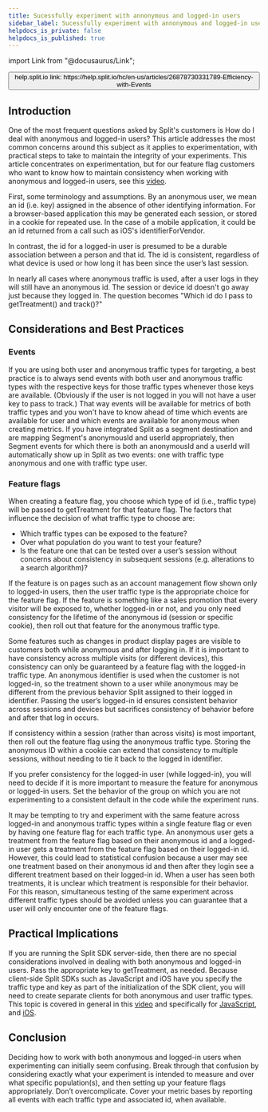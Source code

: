 ```yaml
---
title: Sucessfully experiment with annonymous and logged-in users
sidebar_label: Sucessfully experiment with annonymous and logged-in users
helpdocs_is_private: false
helpdocs_is_published: true
---
```


import Link from "@docusaurus/Link";

<p>
  <button style={{borderRadius:'8px', border:'1px', fontFamily:'Courier New', fontWeight:'800', textAlign:'left'}}> help.split.io link: https://help.split.io/hc/en-us/articles/26878730331789-Efficiency-with-Events </button>
</p>

<h2 id="h_01JECGRRGTG99JES2HQ3K9YWZY">Introduction</h2>
<p>
  One of the most frequent questions asked by Split's customers is How do I deal with anonymous and logged-in users? This article addresses the most common concerns around this subject as it applies to experimentation, with practical steps to take to maintain the integrity of your experiments. This article concentrates on experimentation, but for our feature flag customers who want to know how to maintain consistency when working with anonymous and logged-in users, see this <a href="https://help.split.io/hc/en-us/articles/360029915971-Consistent-experience-from-anonymous-to-logged-In">video</a>.
</p>
<p>
  First, some terminology and assumptions. By an anonymous user, we mean an id (i.e. key) assigned in the absence of other identifying information. For a browser-based application this may be generated each session, or stored in a cookie for repeated use. In the case of a mobile application, it could be an id returned from a call such as iOS's identifierForVendor.
</p>
<p>
  In contrast, the id for a logged-in user is presumed to be a durable association between a person and that id. The id is consistent, regardless of what device is used or how long it has been since the user’s last session.
</p>
<p>
  In nearly all cases where anonymous traffic is used, after a user logs in they will still have an anonymous id. The session or device id doesn't go away just because they logged in. The question becomes "Which id do I pass to getTreatment() and track()?"
</p>
<h2 id="h_01JECGRRGVRKFPCE06H8KJ1WD8">Considerations and Best Practices</h2>
<h3 id="h_01JECGRRGV3ZAQDV0KF004TEKP">Events</h3>
<p>
  If you are using both user and anonymous traffic types for targeting, a best practice is to always send events with both user and anonymous traffic types with the respective keys for those traffic types whenever those keys are available. (Obviously if the user is not logged in you will not have a user key to pass to track.) That way events will be available for metrics of both traffic types and you won't have to know ahead of time which events are available for user and which events are available for anonymous when creating metrics. If you have integrated Split as a segment destination and are mapping Segment's anonymousId and userId appropriately, then Segment events for which there is both an anonymousId and a userId will automatically show up in Split as two events: one with traffic type anonymous and one with traffic type user.
</p>
<h3 id="h_01JECGRRGV753GAE7YGFP8AHWK">Feature flags</h3>
<p>
  When creating a feature flag, you choose which type of id (i.e., traffic type) will be passed to getTreatment for that feature flag. The factors that influence the decision of what traffic type to choose are:
</p>
<ul>
  <li>
    Which traffic types can be exposed to the feature?
  </li>
  <li>
    Over what population do you want to test your feature?
  </li>
  <li>
    Is the feature one that can be tested over a user’s session without concerns about consistency in subsequent sessions (e.g. alterations to a search algorithm)?
  </li>
</ul>
<p>
  If the feature is on pages such as an account management flow shown only to logged-in users, then the user traffic type is the appropriate choice for the feature flag. If the feature is something like a sales promotion that every visitor will be exposed to, whether logged-in or not, and you only need consistency for the lifetime of the anonymous id (session or specific cookie), then roll out that feature for the anonymous traffic type.
</p>
<p>
  Some features such as changes in product display pages are visible to customers both while anonymous and after logging in. If it is important to have consistency across multiple visits (or different devices), this consistency can only be guaranteed by a feature flag with the logged-in traffic type. An anonymous identifier is used when the customer is not logged-in, so the treatment shown to a user while anonymous may be different from the previous behavior Split assigned to their logged in identifier. Passing the user’s logged-in id ensures consistent behavior across sessions and devices but sacrifices consistency of behavior before and after that log in occurs.
</p>
<p>
  If consistency within a session (rather than across visits) is most important, then roll out the feature flag using the anonymous traffic type. Storing the anonymous ID within a cookie can extend that consistency to multiple sessions, without needing to tie it back to the logged in identifier.
</p>
<p>
  If you prefer consistency for the logged-in user (while logged-in), you will need to decide if it is more important to measure the feature for anonymous or logged-in users. Set the behavior of the group on which you are not experimenting to a consistent default in the code while the experiment runs.
</p>
<p>
  It may be tempting to try and experiment with the same feature across logged-in and anonymous traffic types within a single feature flag or even by having one feature flag for each traffic type. An anonymous user gets a treatment from the feature flag based on their anonymous id and a logged-in user gets a treatment from the feature flag based on their logged-in id. However, this could lead to statistical confusion because a user may see one treatment based on their anonymous id and then after they login see a different treatment based on their logged-in id. When a user has seen both treatments, it is unclear which treatment is responsible for their behavior. For this reason, simultaneous testing of the same experiment across different traffic types should be avoided unless you can guarantee that a user will only encounter one of the feature flags.
</p>
<h2 id="h_01JECGRRGVGYWJPNY0NPE14DRJ">
  Practical Implications
</h2>
<p>
  If you are running the Split SDK server-side, then there are no special considerations involved in dealing with both anonymous and logged-in users. Pass the appropriate key to getTreatment, as needed. Because client-side Split SDKs such as JavaScript and iOS have you specify the traffic type and key as part of the initialization of the SDK client, you will need to create separate clients for both anonymous and user traffic types. This topic is covered in general in this <a href="https://help.split.io/hc/en-us/articles/360018594051-SDK-Implementation-and-Troubleshooting#multiple_splits_and_keys" target="_self">video</a> and specifically for <a href="https://help.split.io/hc/en-us/articles/360020448791-JavaScript-SDK#advanced-instantiate-multiple-sdk-clients">JavaScript</a>, and <a href="https://help.split.io/hc/en-us/articles/360030632172-iOS-App-Project-using-Two-Split-SDK-Factories-example-">iOS</a>.
</p>
<h2 id="h_01JECGRRGV6MJ4JXTW7DFRXJKZ">
  Conclusion
</h2>
<p>
  Deciding how to work with both anonymous and logged-in users when experimenting can initially seem confusing. Break through that confusion by considering exactly what your experiment is intended to measure and over what specific population(s), and then setting up your feature flags appropriately. Don’t overcomplicate. Cover your metric bases by reporting all events with each traffic type and associated id, when available.
</p>
